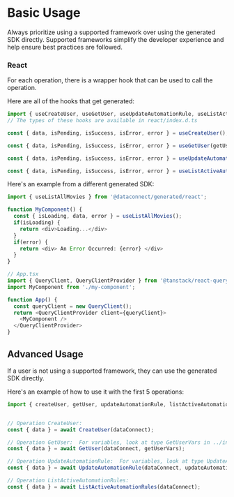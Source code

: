 # Basic Usage

Always prioritize using a supported framework over using the generated SDK
directly. Supported frameworks simplify the developer experience and help ensure
best practices are followed.




### React
For each operation, there is a wrapper hook that can be used to call the operation.

Here are all of the hooks that get generated:
```ts
import { useCreateUser, useGetUser, useUpdateAutomationRule, useListActiveAutomationRules } from '@dataconnect/generated/react';
// The types of these hooks are available in react/index.d.ts

const { data, isPending, isSuccess, isError, error } = useCreateUser();

const { data, isPending, isSuccess, isError, error } = useGetUser(getUserVars);

const { data, isPending, isSuccess, isError, error } = useUpdateAutomationRule(updateAutomationRuleVars);

const { data, isPending, isSuccess, isError, error } = useListActiveAutomationRules();

```

Here's an example from a different generated SDK:

```ts
import { useListAllMovies } from '@dataconnect/generated/react';

function MyComponent() {
  const { isLoading, data, error } = useListAllMovies();
  if(isLoading) {
    return <div>Loading...</div>
  }
  if(error) {
    return <div> An Error Occurred: {error} </div>
  }
}

// App.tsx
import { QueryClient, QueryClientProvider } from '@tanstack/react-query';
import MyComponent from './my-component';

function App() {
  const queryClient = new QueryClient();
  return <QueryClientProvider client={queryClient}>
    <MyComponent />
  </QueryClientProvider>
}
```



## Advanced Usage
If a user is not using a supported framework, they can use the generated SDK directly.

Here's an example of how to use it with the first 5 operations:

```js
import { createUser, getUser, updateAutomationRule, listActiveAutomationRules } from '@dataconnect/generated';


// Operation CreateUser: 
const { data } = await CreateUser(dataConnect);

// Operation GetUser:  For variables, look at type GetUserVars in ../index.d.ts
const { data } = await GetUser(dataConnect, getUserVars);

// Operation UpdateAutomationRule:  For variables, look at type UpdateAutomationRuleVars in ../index.d.ts
const { data } = await UpdateAutomationRule(dataConnect, updateAutomationRuleVars);

// Operation ListActiveAutomationRules: 
const { data } = await ListActiveAutomationRules(dataConnect);


```